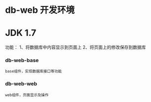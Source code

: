 
db-web 开发环境
===============
JDK 1.7
===============

功能：
1、将数据库中内容显示到页面上
2、将页面上的修改保存到数据库


### db-web-base
    base组件，实现数据库接口等功能

### db-web-web
    web组件，页面显示及操作
